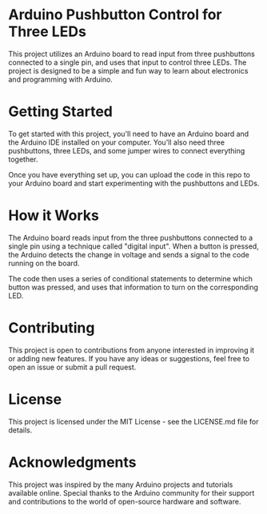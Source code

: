 # Arduino Pushbutton Control for Three LEDs
This project utilizes an Arduino board to read input from three pushbuttons connected to a single pin, and uses that input to control three LEDs. The project is designed to be a simple and fun way to learn about electronics and programming with Arduino.

# Getting Started
To get started with this project, you'll need to have an Arduino board and the Arduino IDE installed on your computer. You'll also need three pushbuttons, three LEDs, and some jumper wires to connect everything together.

Once you have everything set up, you can upload the code in this repo to your Arduino board and start experimenting with the pushbuttons and LEDs.

# How it Works
The Arduino board reads input from the three pushbuttons connected to a single pin using a technique called "digital input". When a button is pressed, the Arduino detects the change in voltage and sends a signal to the code running on the board.

The code then uses a series of conditional statements to determine which button was pressed, and uses that information to turn on the corresponding LED.

# Contributing
This project is open to contributions from anyone interested in improving it or adding new features. If you have any ideas or suggestions, feel free to open an issue or submit a pull request.

# License
This project is licensed under the MIT License - see the LICENSE.md file for details.

# Acknowledgments
This project was inspired by the many Arduino projects and tutorials available online. Special thanks to the Arduino community for their support and contributions to the world of open-source hardware and software.
